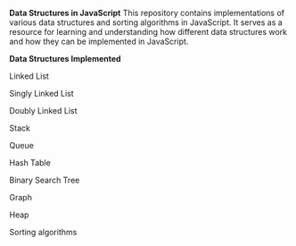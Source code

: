 **Data Structures in JavaScript**
This repository contains implementations of various data structures and sorting algorithms in JavaScript. It serves as a resource for learning and understanding how different data structures work and how they can be implemented in JavaScript.

**Data Structures Implemented**


Linked List

Singly Linked List

Doubly Linked List

Stack

Queue

Hash Table

Binary Search Tree

Graph

Heap

Sorting algorithms
